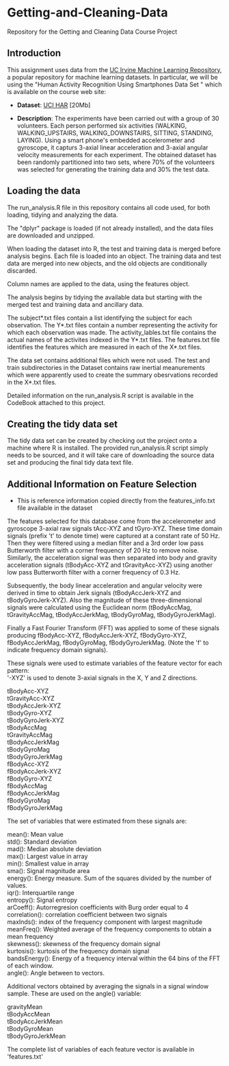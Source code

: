 # Getting-and-Cleaning-Data
Repository for the Getting and Cleaning Data Course Project

## Introduction

This assignment uses data from
the <a href="http://archive.ics.uci.edu/ml/">UC Irvine Machine
Learning Repository</a>, a popular repository for machine learning
datasets. In particular, we will be using the "Human Activity Recognition Using Smartphones Data Set " which is available on the course web site:


* <b>Dataset</b>: <a href="https://d396qusza40orc.cloudfront.net/getdata%2Fprojectfiles%2FUCI%20HAR%20Dataset.zip">UCI HAR</a> [20Mb]

* <b>Description</b>: The experiments have been carried out with a group of 30 volunteers. Each person performed six activities (WALKING, WALKING_UPSTAIRS, WALKING_DOWNSTAIRS, SITTING, STANDING, LAYING). Using a smart phone's embedded accelerometer and gyroscope, it capturs 3-axial linear acceleration and 3-axial angular velocity measurements for each experiment. The obtained dataset has been randomly partitioned into two sets, where 70% of the volunteers was selected for generating the training data and 30% the test data. 

## Loading the data

The run_analysis.R file in this repository contains all code used, for both loading, tidying and analyzing the data.

The "dplyr" package is loaded (if not already installed), and the data files are downloaded and unzipped.

When loading the dataset into R, the test and training data is merged before analysis begins. Each file is loaded into an object. The training data and test data are merged into new objects, and the old objects are conditionally discarded. 

Column names are applied to the data, using the features object.

The analysis begins by tidying the available data but starting with the merged test and training data and ancillary data.

The subject\*.txt files contain a list identifying the subject for each observation. The Y\*.txt files contain a number representing the activity for which each observation was made. The activity_lables.txt file contains the actual names of the activites indexed in the Y\*.txt files. The features.txt file identifies the features which are measured in each of the X\*.txt files.

The data set contains additional files which were not used. The test and train subdirectories in the Dataset contains raw inertial meanurements which were apparently used to create the summary obesrvations recorded in the X\*.txt files.

Detailed information on the run_analysis.R script is available in the CodeBook attached to this project.

## Creating the tidy data set

The tidy data set can be created by checking out the project onto a machine where R is installed. The provided run_analysis.R script simply needs to be sourced, and it will take care of downloading the source data set and producing the final tidy data text file.

## Additional Information on Feature Selection

* This is reference information copied directly from the features_info.txt file available in the dataset

The features selected for this database come from the accelerometer and gyroscope 3-axial raw signals tAcc-XYZ and tGyro-XYZ. These time domain signals (prefix 't' to denote time) were captured at a constant rate of 50 Hz. Then they were filtered using a median filter and a 3rd order low pass Butterworth filter with a corner frequency of 20 Hz to remove noise. Similarly, the acceleration signal was then separated into body and gravity acceleration signals (tBodyAcc-XYZ and tGravityAcc-XYZ) using another low pass Butterworth filter with a corner frequency of 0.3 Hz. 

Subsequently, the body linear acceleration and angular velocity were derived in time to obtain Jerk signals (tBodyAccJerk-XYZ and tBodyGyroJerk-XYZ). Also the magnitude of these three-dimensional signals were calculated using the Euclidean norm (tBodyAccMag, tGravityAccMag, tBodyAccJerkMag, tBodyGyroMag, tBodyGyroJerkMag). 

Finally a Fast Fourier Transform (FFT) was applied to some of these signals producing fBodyAcc-XYZ, fBodyAccJerk-XYZ, fBodyGyro-XYZ, fBodyAccJerkMag, fBodyGyroMag, fBodyGyroJerkMag. (Note the 'f' to indicate frequency domain signals). 

These signals were used to estimate variables of the feature vector for each pattern:  
'-XYZ' is used to denote 3-axial signals in the X, Y and Z directions.

tBodyAcc-XYZ  
tGravityAcc-XYZ  
tBodyAccJerk-XYZ  
tBodyGyro-XYZ  
tBodyGyroJerk-XYZ  
tBodyAccMag  
tGravityAccMag  
tBodyAccJerkMag  
tBodyGyroMag  
tBodyGyroJerkMag  
fBodyAcc-XYZ  
fBodyAccJerk-XYZ  
fBodyGyro-XYZ  
fBodyAccMag  
fBodyAccJerkMag  
fBodyGyroMag  
fBodyGyroJerkMag  

The set of variables that were estimated from these signals are: 

mean(): Mean value  
std(): Standard deviation  
mad(): Median absolute deviation  
max(): Largest value in array  
min(): Smallest value in array  
sma(): Signal magnitude area  
energy(): Energy measure. Sum of the squares divided by the number of values.  
iqr(): Interquartile range   
entropy(): Signal entropy  
arCoeff(): Autorregresion coefficients with Burg order equal to 4  
correlation(): correlation coefficient between two signals  
maxInds(): index of the frequency component with largest magnitude  
meanFreq(): Weighted average of the frequency components to obtain a mean frequency  
skewness(): skewness of the frequency domain signal  
kurtosis(): kurtosis of the frequency domain signal  
bandsEnergy(): Energy of a frequency interval within the 64 bins of the FFT of each window.  
angle(): Angle between to vectors.  

Additional vectors obtained by averaging the signals in a signal window sample. These are used on the angle() variable:

gravityMean  
tBodyAccMean  
tBodyAccJerkMean  
tBodyGyroMean  
tBodyGyroJerkMean  

The complete list of variables of each feature vector is available in 'features.txt'
